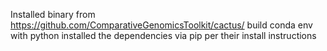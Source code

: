 Installed binary from https://github.com/ComparativeGenomicsToolkit/cactus/
build conda env with python
installed the dependencies via pip per their install instructions
